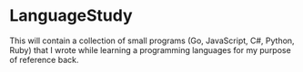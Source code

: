 # LanguageStudy

This will contain a collection of small programs (Go, JavaScript, C#, Python, Ruby) that I wrote while learning a programming languages for my purpose of reference back.
